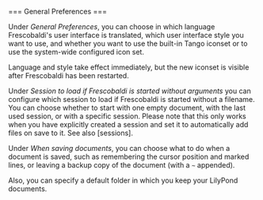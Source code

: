 === General Preferences ===

Under *General Preferences*, you can choose in which language Frescobaldi's 
user interface is translated, which user interface style you want to use, 
and whether you want to use the built-in Tango iconset or to use the 
system-wide configured icon set.

Language and style take effect immediately, but the new iconset is visible
after Frescobaldi has been restarted.

Under *Session to load if Frescobaldi is started without arguments* you can 
configure which session to load if Frescobaldi is started without a 
filename. You can choose whether to start with one empty document, with the 
last used session, or with a specific session. Please note that this only 
works when you have explicitly created a session and set it to automatically 
add files on save to it. See also [sessions].

Under *When saving documents*, you can choose what to do when a document is 
saved, such as remembering the cursor position and marked lines, or leaving 
a backup copy of the document (with a `~` appended).

Also, you can specify a default folder in which you keep your LilyPond 
documents.

